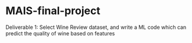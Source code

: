 # MAIS-final-project
Deliverable 1:
Select Wine Review dataset, and write a ML code which can predict the quality of wine based on features
